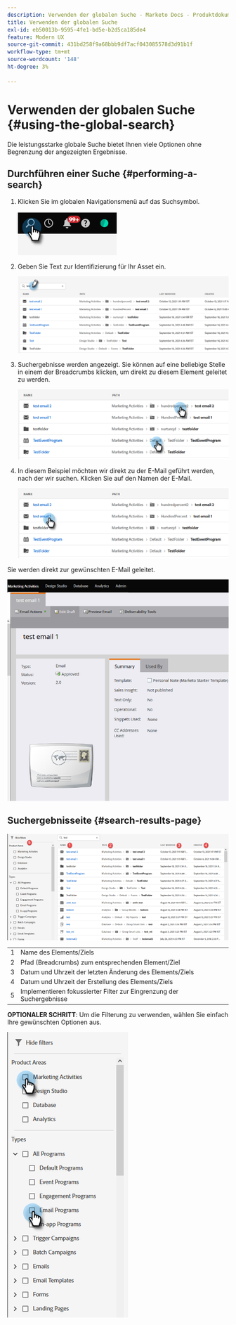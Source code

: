 ```yaml
---
description: Verwenden der globalen Suche - Marketo Docs - Produktdokumentation
title: Verwenden der globalen Suche
exl-id: eb50013b-9595-4fe1-bd5e-b2d5ca185de4
feature: Modern UX
source-git-commit: 431bd258f9a68bbb9df7acf043085578d3d91b1f
workflow-type: tm+mt
source-wordcount: '148'
ht-degree: 3%

---
```


# Verwenden der globalen Suche {#using-the-global-search}

Die leistungsstarke globale Suche bietet Ihnen viele Optionen ohne Begrenzung der angezeigten Ergebnisse.

## Durchführen einer Suche {#performing-a-search}

1. Klicken Sie im globalen Navigationsmenü auf das Suchsymbol.

   ![](assets/using-the-global-search-1.png)

1. Geben Sie Text zur Identifizierung für Ihr Asset ein.

   ![](assets/using-the-global-search-2.png)

1. Suchergebnisse werden angezeigt. Sie können auf eine beliebige Stelle in einem der Breadcrumbs klicken, um direkt zu diesem Element geleitet zu werden.

   ![](assets/using-the-global-search-3.png)

1. In diesem Beispiel möchten wir direkt zu der E-Mail geführt werden, nach der wir suchen. Klicken Sie auf den Namen der E-Mail.

   ![](assets/using-the-global-search-4.png)

Sie werden direkt zur gewünschten E-Mail geleitet.

![](assets/using-the-global-search-5.png)

## Suchergebnisseite {#search-results-page}

![](assets/using-the-global-search-6.png)

<table> 
 <tbody>
  <tr>
   <td>1</td> 
   <td>Name des Elements/Ziels</td> 
  </tr>
  <tr>
   <td>2</td> 
   <td>Pfad (Breadcrumbs) zum entsprechenden Element/Ziel</td> 
  </tr>
  <tr>
   <td>3</td> 
   <td>Datum und Uhrzeit der letzten Änderung des Elements/Ziels</td> 
  </tr>
  <tr>
   <td>4</td> 
   <td>Datum und Uhrzeit der Erstellung des Elements/Ziels</td> 
  </tr>
  <tr>
   <td>5</td> 
   <td>Implementieren fokussierter Filter zur Eingrenzung der Suchergebnisse</td> 
  </tr>
 </tbody>
</table>

**OPTIONALER SCHRITT**: Um die Filterung zu verwenden, wählen Sie einfach Ihre gewünschten Optionen aus.

![](assets/using-the-global-search-7.png)
